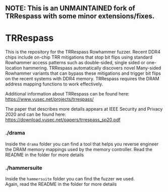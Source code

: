 **NOTE:** This is an UNMAINTAINED fork of TRRespass with some minor extensions/fixes.
---

# TRRespass 

This is the repository for the TRRespass Rowhammer fuzzer. Recent DDR4 chips include on-chip TRR mitigations that stop bit flips using standard Rowhammer access patterns such as double-sided, single sided or one-location hammering. TRRespass automatically discovers novel Many-sided Rowhammer variants that can bypass these mitigations and trigger bit flips on the recent systems with DDR4 memory. TRRespass requires the DRAM address mapping functions to work effectively.

Additional information about TRRespass can be found here: https://www.vusec.net/projects/trrespass/

The paper that describes more details appears at IEEE Security and Privacy 2020 and can be found here: https://download.vusec.net/papers/trrespass_sp20.pdf

### ./drama

Inside the `drama` folder you can find a tool that helps you reverse engineer the DRAM memory mappings used by the memory controller. 
Read the README in the folder for more details 

### ./hammersuite

Inside the `hammersuite` folder you can find the fuzzer we used.  
Again, read the README in the folder for more details
